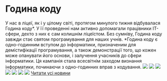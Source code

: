 # Година коду
У нас в ліцеї, як і у цілому світі, протягом минулого тижня відбувалася Година коду*. У її проведенні нам активно допомагали працівники IT-сфери, дехто з них є сам колишнім ліцеїстом. Без сумніву, Година коду завжди стає святом програмування для наших учнів.
*Година коду є одно-годинним вступом до інформатики, призначеним для демістифікації програмування, а також демонстрації того, що кожен може опанувати його основи, і залучення учасників до сфери інформатики. Ця кампанія стала всесвітнім заходом визнання інформатики, починаючи з одно-годинних вправ з кодування.
![](/images/година-коду/25271134_1510590749048118_423222452_o.jpg)
![](/images/година-коду/25285805_1510591275714732_587055055_o.jpg)
![](/images/година-коду/25286172_1510591619048031_2036903321_o.jpg)
![](/images/година-коду/25319765_1510591712381355_1834793306_o.jpg)
![](/images/година-коду/25286088_1510589979048195_200285432_o.jpg)
![](/images/година-коду/25317261_1510590425714817_1967228582_o.jpg)
![](/images/година-коду/25285782_1510591099048083_1840062613_o.jpg)
[Читати усі новини](/news)

